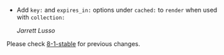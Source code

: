 *   Add `key:` and `expires_in:` options under `cached:` to `render` when used with `collection:`

    *Jarrett Lusso*

Please check [8-1-stable](https://github.com/rails/rails/blob/8-1-stable/actionview/CHANGELOG.md) for previous changes.
